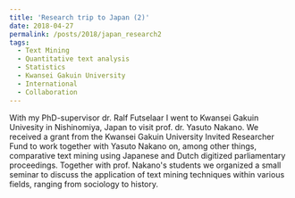 ```yaml
---
title: 'Research trip to Japan (2)'
date: 2018-04-27
permalink: /posts/2018/japan_research2
tags:
  - Text Mining
  - Quantitative text analysis
  - Statistics
  - Kwansei Gakuin University
  - International
  - Collaboration
---
```

With my PhD-supervisor dr. Ralf Futselaar I went to Kwansei Gakuin Univesity in Nishinomiya, Japan to visit prof. dr. Yasuto Nakano. We received a grant from the Kwansei Gakuin University Invited Researcher Fund to work together with Yasuto Nakano on, among other things, comparative text mining using Japanese and Dutch digitized parliamentary proceedings. Together with prof. Nakano's students we organized a small seminar to discuss the application of text mining techniques within various fields, ranging from sociology to history.

